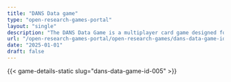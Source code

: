 ```yaml
---
title: "DANS Data game"
type: "open-research-games-portal"
layout: "single"
description: "The DANS Data Game is a multiplayer card game designed for researchers to explore the research data landscape. Players to collect sets of four cards by askin..."
url: "/open-research-games-portal/open-research-games/dans-data-game-id-005/"
date: "2025-01-01"
draft: false
---
```


{{< game-details-static slug="dans-data-game-id-005" >}}
